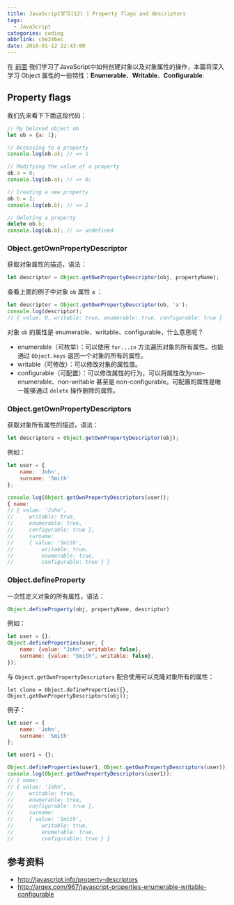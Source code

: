 ```yaml
---
title: JavaScript学习(12) | Property flags and descriptors
tags:
  - JavaScript
categories: coding
abbrlink: c0e346ec
date: 2018-01-12 22:43:00
---
```


在 [前面](https://wangwei.one/posts/b5949fa3.html) 我们学习了JavaScript中如何创建对象以及对象属性的操作，本篇将深入学习 Object 属性的一些特性：**Enumerable**、**Writable**、**Configurable**.

<!--more-->

## Property flags

我们先来看下下面这段代码：

```javascript
// My beloved object ob
let ob = {a: 1};

// Accessing to a property
console.log(ob.a); // => 1

// Modifying the value of a property
ob.a = 0;
console.log(ob.a); // => 0;

// Creating a new property
ob.b = 2;
console.log(ob.b); // => 2

// Deleting a property
delete ob.b;
console.log(ob.b); // => undefined
```



### Object.getOwnPropertyDescriptor

获取对象属性的描述，语法：

```javascript
let descriptor = Object.getOwnPropertyDescriptor(obj, propertyName);
```

查看上面的例子中对象 `ob` 属性 `a` ：

```javascript
let descriptor = Object.getOwnPropertyDescriptor(ob, 'a');
console.log(descriptor);
// { value: 0, writable: true, enumerable: true, configurable: true }
```

对象 `ob` 的属性是 enumerable、writable、configurable，什么意思呢？

- enumerable（可枚举）：可以使用 `for...in` 方法遍历对象的所有属性。也能通过 `Object.keys` 返回一个对象的所有的属性。
- writable（可修改）：可以修改对象的属性值。
- configurable（可配置）：可以修改属性的行为，可以将属性改为non-enumerable、non-writable 甚至是 non-configurable。可配置的属性是唯一能够通过 `delete` 操作删除的属性。



### Object.getOwnPropertyDescriptors

获取对象所有属性的描述，语法：

```javascript
let descriptors = Object.getOwnPropertyDescriptor(obj);
```

例如：

```javascript
let user = {
    name: 'John',
    surname: 'Smith'
};

console.log(Object.getOwnPropertyDescriptors(user));
{ name:
// { value: 'John',
//     writable: true,
//     enumerable: true,
//     configurable: true },
//     surname:
//     { value: 'Smith',
//         writable: true,
//         enumerable: true,
//         configurable: true } }
```



### Object.defineProperty

一次性定义对象的所有属性，语法：

```javascript
Object.defineProperty(obj, propertyName, descriptor)
```

例如：

```javascript
let user = {};
Object.defineProperties(user, {
    name: {value: "John", writable: false},
    surname: {value: "Smith", writable: false},
});
```

与 `Object.getOwnPropertyDescriptors` 配合使用可以克隆对象所有的属性：

```
let clone = Object.defineProperties({}, Object.getOwnPropertyDescriptors(obj));
```

例子：

```javascript
let user = {
    name: 'John',
    surname: 'Smith'
};

let user1 = {};

Object.defineProperties(user1, Object.getOwnPropertyDescriptors(user));
console.log(Object.getOwnPropertyDescriptors(user1));
// { name:
// { value: 'John',
//     writable: true,
//     enumerable: true,
//     configurable: true },
//     surname:
//     { value: 'Smith',
//         writable: true,
//         enumerable: true,
//         configurable: true } } 
```



## 参考资料

- http://javascript.info/property-descriptors
- http://arqex.com/967/javascript-properties-enumerable-writable-configurable